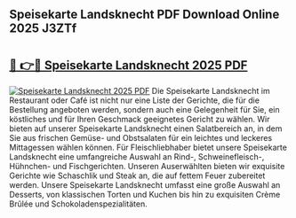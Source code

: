 ## Speisekarte Landsknecht PDF Download Online 2025 J3ZTf

# <h2><a href="http://gc8rf7.nevu.top/?p=Speisekarte+Landsknecht">🔗 👉🔴 Speisekarte Landsknecht 2025 PDF</a></h2>

[![Speisekarte Landsknecht 2025 PDF](https://i.imgur.com/dBaPXMq.png)](http://gc8rf7.nevu.top/?p=Speisekarte+Landsknecht)
Die Speisekarte Landsknecht im Restaurant oder Café ist nicht nur eine Liste der Gerichte, die für die Bestellung angeboten werden, sondern auch eine Gelegenheit für Sie, ein köstliches und für Ihren Geschmack geeignetes Gericht zu wählen. Wir bieten auf unserer Speisekarte Landsknecht einen Salatbereich an, in dem Sie aus frischen Gemüse- und Obstsalaten für ein leichtes und leckeres Mittagessen wählen können. Für Fleischliebhaber bietet unsere Speisekarte Landsknecht eine umfangreiche Auswahl an Rind-, Schweinefleisch-, Hühnchen- und Fischgerichten. Unseren Auserwählten bieten wir exquisite Gerichte wie Schaschlik und Steak an, die auf fettem Feuer zubereitet werden. Unsere Speisekarte Landsknecht umfasst eine große Auswahl an Desserts, von klassischen Torten und Kuchen bis hin zu exquisiten Crème Brûlée und Schokoladenspezialitäten.

